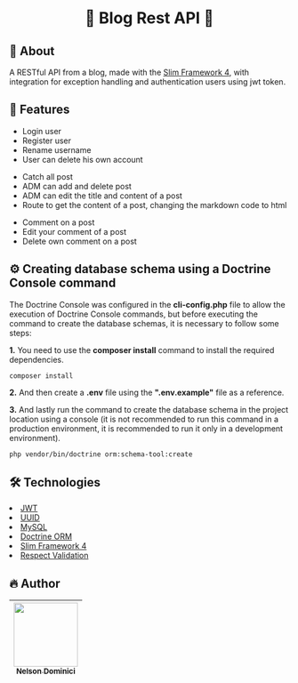 
<h1 align="center" >

💜 Blog Rest API 💜

</h1>

<h2>🚀 About</h2>
<p>
A RESTful API from a blog, made with the <a href="https://www.slimframework.com/docs/v4/">Slim Framework 4</a>, with integration for exception handling and authentication users using jwt token.
</p>
  
<h2>🎱 Features</h2>

<ul>
  <li>Login user</li>
  <li>Register user</li>
  <li>Rename username</li>
  <li>User can delete his own account</li>
</ul>

<ul>
  <li>Catch all post</li>
  <li>ADM can add and delete post</li>
  <li>ADM can edit the title and content of a post</li>
  <li>Route to get the content of a post, changing the markdown code to html</li>
</ul>

<ul>
  <li>Comment on a post</li>
  <li>Edit your comment of a post</li>
  <li>Delete own comment on a post</li>
</ul>

<h2>⚙ Creating database schema using a Doctrine Console command</h2>
<p>The Doctrine Console was configured in the <strong>cli-config.php</strong> file to allow the execution of Doctrine Console commands, but before executing the command to create the database schemas, it is necessary to follow some steps:
</p>
<p>
  <strong>1.</strong> You need to use the <strong>composer install</strong> command to install the required dependencies.
  
  ```
  composer install
  ```
 <strong>2.</strong> And then create a <strong>.env</strong> file using the <strong>".env.example"</strong> file as a reference.<br>
 
  <strong>3.</strong> And lastly run the command to create the database schema in the project location using a console (it is not recommended to run this command in a production environment, it is recommended to run it only in a development environment).
   
  ```
  php vendor/bin/doctrine orm:schema-tool:create
  ```
  
</p>

<h2>🛠 Technologies</h2>

<li><a href="https://jwt.io">JWT</a></li>
<li><a href="https://packagist.org/packages/ramsey/uuid">UUID</a></li>
<li><a href="https://www.mysql.com/">MySQL</a></li>
<li><a href="https://www.doctrine-project.org/projects/doctrine-orm/en/2.15/index.html">Doctrine ORM</a></li>
<li><a href="https://www.slimframework.com/docs/v4/">Slim Framework 4</a></li>
<li><a href="https://respect-validation.readthedocs.io/en/latest/">Respect Validation</a></li>


<h2>🔥 Author</h2>

| [<img src="https://avatars.githubusercontent.com/Nelson-Dominici" width=115><br><sub>Nelson Dominici</sub>](https://github.com/Nelson-Dominici) |
| :---: |
